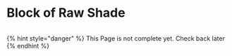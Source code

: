 # Block of Raw Shade

<figure><img src="https://github.com/user-attachments/assets/dd33c85d-d0d6-4078-bef7-ee007cc7731c" alt=""><figcaption></figcaption></figure>

{% hint style="danger" %}
This Page is not complete yet. Check back later
{% endhint %}


